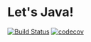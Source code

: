 # Let's Java!

[![Build Status](https://travis-ci.org/ddubson/code-dojo-java.svg?branch=master)](https://travis-ci.org/ddubson/code-dojo-java)
[![codecov](https://codecov.io/gh/ddubson/code-dojo-java/branch/master/graph/badge.svg)](https://codecov.io/gh/ddubson/code-dojo-java)
